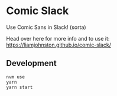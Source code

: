 # Comic Slack

Use Comic Sans in Slack! (sorta)

Head over here for more info and to use it:
https://liamjohnston.github.io/comic-slack/


## Development
```
nvm use
yarn
yarn start
```
